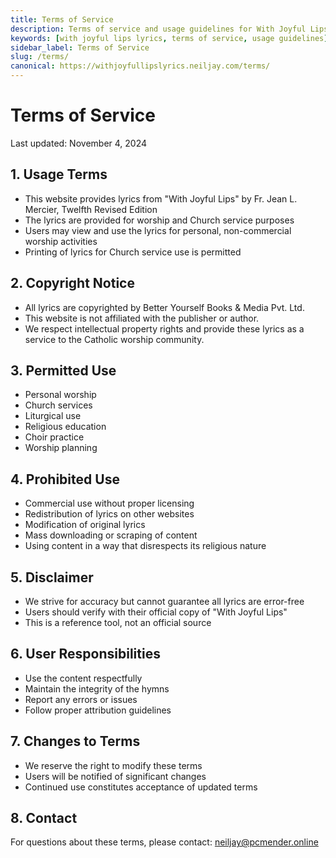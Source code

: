 ```yaml
---
title: Terms of Service
description: Terms of service and usage guidelines for With Joyful Lips Lyrics website.
keywords: [with joyful lips lyrics, terms of service, usage guidelines]
sidebar_label: Terms of Service
slug: /terms/
canonical: https://withjoyfullipslyrics.neiljay.com/terms/
---
```


# Terms of Service

Last updated: November 4, 2024

## 1. Usage Terms
- This website provides lyrics from "With Joyful Lips" by Fr. Jean L. Mercier, Twelfth Revised Edition
- The lyrics are provided for worship and Church service purposes
- Users may view and use the lyrics for personal, non-commercial worship activities
- Printing of lyrics for Church service use is permitted

## 2. Copyright Notice
- All lyrics are copyrighted by Better Yourself Books & Media Pvt. Ltd.
- This website is not affiliated with the publisher or author.
- We respect intellectual property rights and provide these lyrics as a service to the Catholic worship community.

## 3. Permitted Use
- Personal worship
- Church services
- Liturgical use
- Religious education
- Choir practice
- Worship planning

## 4. Prohibited Use
- Commercial use without proper licensing
- Redistribution of lyrics on other websites
- Modification of original lyrics
- Mass downloading or scraping of content
- Using content in a way that disrespects its religious nature

## 5. Disclaimer
- We strive for accuracy but cannot guarantee all lyrics are error-free
- Users should verify with their official copy of "With Joyful Lips"
- This is a reference tool, not an official source

## 6. User Responsibilities
- Use the content respectfully
- Maintain the integrity of the hymns
- Report any errors or issues
- Follow proper attribution guidelines

## 7. Changes to Terms
- We reserve the right to modify these terms
- Users will be notified of significant changes
- Continued use constitutes acceptance of updated terms

## 8. Contact
For questions about these terms, please contact:
neiljay@pcmender.online